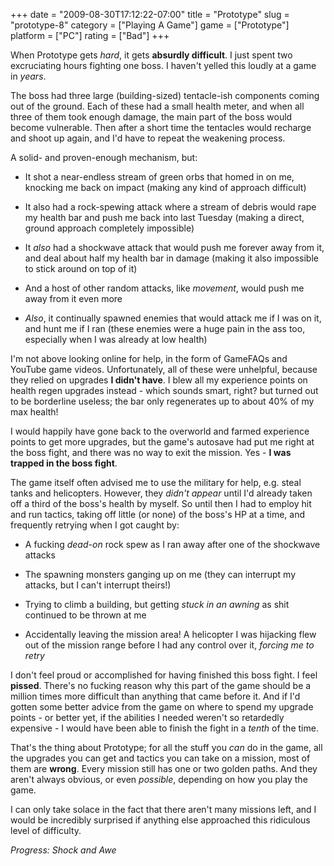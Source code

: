 +++
date = "2009-08-30T17:12:22-07:00"
title = "Prototype"
slug = "prototype-8"
category = ["Playing A Game"]
game = ["Prototype"]
platform = ["PC"]
rating = ["Bad"]
+++

When Prototype gets <i>hard</i>, it gets <b>absurdly difficult</b>.  I just spent two excruciating hours fighting one boss.  I haven't yelled this loudly at a game in <i>years</i>.

The boss had three large (building-sized) tentacle-ish components coming out of the ground.  Each of these had a small health meter, and when all three of them took enough damage, the main part of the boss would become vulnerable.  Then after a short time the tentacles would recharge and shoot up again, and I'd have to repeat the weakening process.

A solid- and proven-enough mechanism, but:

- It shot a near-endless stream of green orbs that homed in on me, knocking me back on impact (making any kind of approach difficult)

- It also had a rock-spewing attack where a stream of debris would rape my health bar and push me back into last Tuesday (making a direct, ground approach completely impossible)

- It <i>also</i> had a shockwave attack that would push me forever away from it, and deal about half my health bar in damage (making it also impossible to stick around on top of it)

- And a host of other random attacks, like <i>movement</i>, would push me away from it even more

- <i>Also</i>, it continually spawned enemies that would attack me if I was on it, and hunt me if I ran (these enemies were a huge pain in the ass too, especially when I was already at low health)

I'm not above looking online for help, in the form of GameFAQs and YouTube game videos.  Unfortunately, all of these were unhelpful, because they relied on upgrades <b>I didn't have</b>.  I blew all my experience points on health regen upgrades instead - which sounds smart, right? but turned out to be borderline useless; the bar only regenerates up to about 40\% of my max health!

I would happily have gone back to the overworld and farmed experience points to get more upgrades, but the game's autosave had put me right at the boss fight, and there was no way to exit the mission.  Yes - <b>I was trapped in the boss fight</b>.

The game itself often advised me to use the military for help, e.g. steal tanks and helicopters.  However, they <i>didn't appear</i> until I'd already taken off a third of the boss's health by myself.  So until then I had to employ hit and run tactics, taking off little (or none) of the boss's HP at a time, and frequently retrying when I got caught by:

- A fucking <i>dead-on</i> rock spew as I ran away after one of the shockwave attacks

- The spawning monsters ganging up on me (they can interrupt my attacks, but I can't interrupt theirs!)

- Trying to climb a building, but getting <i>stuck in an awning</i> as shit continued to be thrown at me

- Accidentally leaving the mission area!  A helicopter I was hijacking flew out of the mission range before I had any control over it, <i>forcing me to retry</i>

I don't feel proud or accomplished for having finished this boss fight.  I feel <b>pissed</b>.  There's no fucking reason why this part of the game should be a million times more difficult than anything that came before it.  And if I'd gotten some better advice from the game on where to spend my upgrade points - or better yet, if the abilities I needed weren't so retardedly expensive - I would have been able to finish the fight in a <i>tenth</i> of the time.

That's the thing about Prototype; for all the stuff you <i>can</i> do in the game, all the upgrades you can get and tactics you can take on a mission, most of them are <b>wrong</b>.  Every mission still has one or two golden paths.  And they aren't always obvious, or even <i>possible</i>, depending on how you play the game.

I can only take solace in the fact that there aren't many missions left, and I would be incredibly surprised if anything else approached this ridiculous level of difficulty.

<i>Progress: Shock and Awe</i>